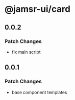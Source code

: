 # @jamsr-ui/card

## 0.0.2

### Patch Changes

- fix main script

## 0.0.1

### Patch Changes

- base component templates

